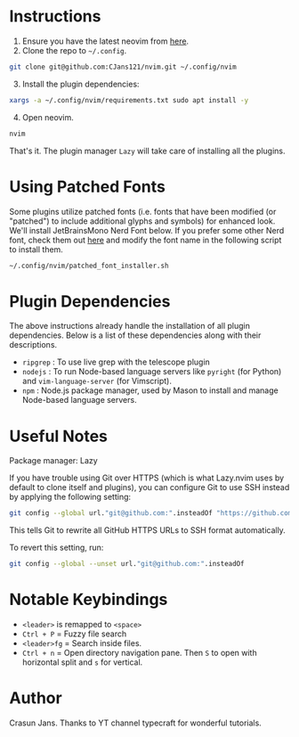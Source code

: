 # Instructions
1. Ensure you have the latest neovim from [here](https://github.com/neovim/neovim/blob/master/INSTALL.md).
2. Clone the repo to `~/.config`.
```bash
git clone git@github.com:CJans121/nvim.git ~/.config/nvim 
```
3. Install the plugin dependencies:
```bash
xargs -a ~/.config/nvim/requirements.txt sudo apt install -y
```
4. Open neovim.
```bash
nvim
```
That's it. The plugin manager `Lazy` will take care of installing all the plugins.

# Using Patched Fonts
Some plugins utilize patched fonts (i.e. fonts that have been modified (or "patched") to include additional glyphs and symbols) for enhanced look. We'll install JetBrainsMono Nerd Font below. If you prefer some other Nerd font, check them out [here](https://www.nerdfonts.com/font-downloads) and modify the font name in the following script to install them. 
```bash
~/.config/nvim/patched_font_installer.sh
```

# Plugin Dependencies
The above instructions already handle the installation of all plugin dependencies. Below is a list of these dependencies along with their descriptions.
- `ripgrep` : To use live grep with the telescope plugin
- `nodejs` : To run Node-based language servers like `pyright` (for Python) and `vim-language-server` (for Vimscript).
- `npm` : Node.js package manager, used by Mason to install and manage Node-based language servers.

  
# Useful Notes

Package manager: Lazy

If you have trouble using Git over HTTPS (which is what Lazy.nvim uses by default to clone itself and plugins), you can configure Git to use SSH instead by applying the following setting:

```bash
git config --global url."git@github.com:".insteadOf "https://github.com/"
```
This tells Git to rewrite all GitHub HTTPS URLs to SSH format automatically.

To revert this setting, run:
```bash
git config --global --unset url."git@github.com:".insteadOf
```

# Notable Keybindings
- `<leader>` is remapped to `<space>`
- `Ctrl + P` = Fuzzy file search
- `<leader>fg` = Search inside files.
- `Ctrl + n` = Open directory navigation pane. Then `S` to open with horizontal split and `s` for vertical.

# Author
Crasun Jans. Thanks to YT channel typecraft for wonderful tutorials.
